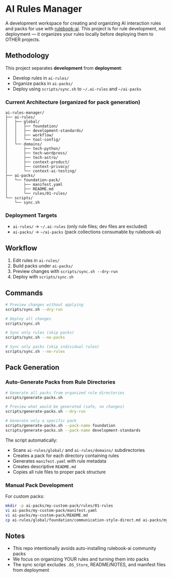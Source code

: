 # AI Rules Manager

A development workspace for creating and organizing AI interaction rules and packs for use with [rulebook-ai](https://github.com/botingw/rulebook-ai). This project is for rule development, not deployment — it organizes your rules locally before deploying them to OTHER projects.

## Methodology

This project separates **development** from **deployment**:
- Develop rules in `ai-rules/`
- Organize packs in `ai-packs/`
- Deploy using `scripts/sync.sh` to `~/.ai-rules` and `~/ai-packs`

### Current Architecture (organized for pack generation)

```
ai-rules-manager/
├── ai-rules/
│   ├── global/
│   │   ├── foundation/
│   │   ├── development-standards/
│   │   ├── workflow/
│   │   └── tool-config/
│   └── domains/
│       ├── tech-python/
│       ├── tech-wordpress/
│       ├── tech-astro/
│       ├── context-product/
│       ├── context-privacy/
│       └── context-ai-testing/
├── ai-packs/
│   └── foundation-pack/
│       ├── manifest.yaml
│       ├── README.md
│       └── rules/01-rules/
└── scripts/
    └── sync.sh
```

### Deployment Targets

- `ai-rules/` → `~/.ai-rules` (only rule files; dev files are excluded)
- `ai-packs/` → `~/ai-packs` (pack collections consumable by rulebook-ai)

## Workflow

1. Edit rules in `ai-rules/`
2. Build packs under `ai-packs/`
3. Preview changes with `scripts/sync.sh --dry-run`
4. Deploy with `scripts/sync.sh`

## Commands

```bash
# Preview changes without applying
scripts/sync.sh --dry-run

# Deploy all changes
scripts/sync.sh

# Sync only rules (skip packs)
scripts/sync.sh --no-packs

# Sync only packs (skip individual rules)
scripts/sync.sh --no-rules
```

## Pack Generation

### Auto-Generate Packs from Rule Directories

```bash
# Generate all packs from organized rule directories
scripts/generate-packs.sh

# Preview what would be generated (safe, no changes)
scripts/generate-packs.sh --dry-run

# Generate only a specific pack
scripts/generate-packs.sh --pack-name foundation
scripts/generate-packs.sh --pack-name development-standards
```

The script automatically:
- Scans `ai-rules/global/` and `ai-rules/domains/` subdirectories
- Creates a pack for each directory containing rules
- Generates `manifest.yaml` with rule metadata
- Creates descriptive `README.md`
- Copies all rule files to proper pack structure

### Manual Pack Development

For custom packs:
```bash
mkdir -p ai-packs/my-custom-pack/rules/01-rules
vi ai-packs/my-custom-pack/manifest.yaml
vi ai-packs/my-custom-pack/README.md
cp ai-rules/global/foundation/communication-style-direct.md ai-packs/my-custom-pack/rules/01-rules/
```

## Notes

- This repo intentionally avoids auto-installing rulebook-ai community packs
- We focus on organizing YOUR rules and turning them into packs
- The sync script excludes `.DS_Store`, README/NOTES, and manifest files from deployment
